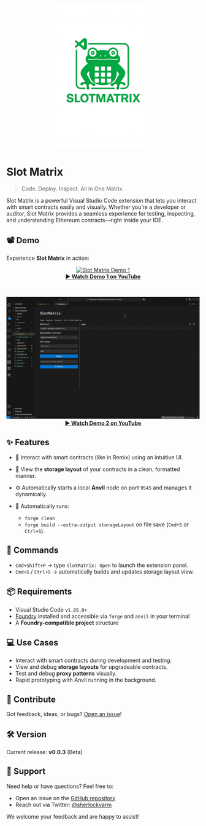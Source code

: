 <p align="center">
  <img src="./assets/slotmatrix-logo.png" alt="Slot Matrix Logo" width="250"/>
</p>

# Slot Matrix

> Code. Deploy. Inspect. All in One Matrix.

Slot Matrix is a powerful Visual Studio Code extension that lets you interact with smart contracts easily and visually. Whether you’re a developer or auditor, Slot Matrix provides a seamless experience for testing, inspecting, and understanding Ethereum contracts—right inside your IDE.

## 📽️ Demo

Experience **Slot Matrix** in action:

<p align="center">
  <a href="https://www.youtube.com/watch?v=c3Jfdv1Szv0" target="_blank">
    <img src="./assets/demo1.gif" alt="Slot Matrix Demo 1"  />
  </a>
  <br/>
  <strong><a href="https://www.youtube.com/watch?v=c3Jfdv1Szv0" target="_blank">▶️ Watch Demo 1 on YouTube</a></strong>
</p>

<br/>

<p align="center">
  <a href="https://www.youtube.com/watch?v=s29JBp9ZCjc" target="_blank">
    <img src="./assets/demo2.gif" alt="Slot Matrix Demo 2"  />
  </a>
  <br/>
  <strong><a href="https://www.youtube.com/watch?v=s29JBp9ZCjc" target="_blank">▶️ Watch Demo 2 on YouTube</a></strong>
</p>

## ✨ Features

- 🧪 Interact with smart contracts (like in Remix) using an intuitive UI.

- 🧠 View the **storage layout** of your contracts in a clean, formatted manner.

- ⚙️ Automatically starts a local **Anvil** node on port `9545` and manages it dynamically.

- 💾 Automatically runs:
  - `forge clean`
  - `forge build --extra-output storageLayout`
    on file save (`Cmd+S` or `Ctrl+S`).

## 🚀 Commands

- `Cmd+Shift+P` → type `SlotMatrix: Open` to launch the extension panel.
- `Cmd+S` / `Ctrl+S` → automatically builds and updates storage layout view.

## 📦 Requirements

- Visual Studio Code `v1.85.0+`
- [Foundry](https://book.getfoundry.sh/) installed and accessible via `forge` and `anvil` in your terminal
- A **Foundry-compatible project** structure

## 💻 Use Cases

- Interact with smart contracts during development and testing.
- View and debug **storage layouts** for upgradeable contracts.
- Test and debug **proxy patterns** visually.
- Rapid prototyping with Anvil running in the background.

## 🙌 Contribute

Got feedback, ideas, or bugs? [Open an issue](https://github.com/Anmol-Dhiman/SlotMatrix)!

## 🛠️ Version

Current release: **v0.0.3** (Beta)


## 💬 Support

Need help or have questions? Feel free to:

- Open an issue on the [GitHub repository](https://github.com/Anmol-Dhiman/SlotMatrix/issues)
- Reach out via Twitter: [@sherlockvarm](https://x.com/sherlockvarm)

We welcome your feedback and are happy to assist!
